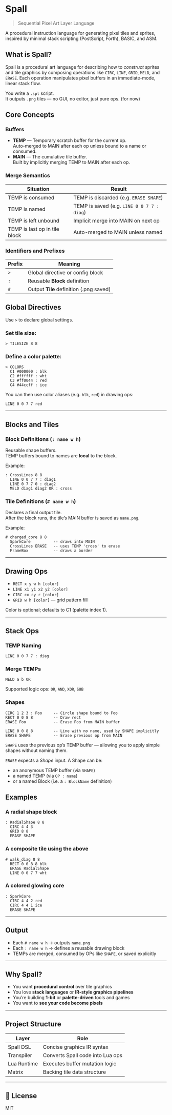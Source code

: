 # Spall 

> Sequential Pixel Art Layer Language

A procedural instruction language for generating pixel tiles and sprites, inspired by minimal stack scripting (PostScript, Forth), BASIC, and ASM.



## What is Spall?

Spall is a procedural art language for describing how to *construct* sprites and tile graphics by composing operations 
like `CIRC`, `LINE`, `GRID`, `MELD`, and `ERASE`. Each operation manipulates pixel buffers in an immediate-mode, linear stack flow.

You write a `.spl` script.  
It outputs `.png` tiles — no GUI, no editor, just pure ops. (for now)



## Core Concepts

### Buffers

- **TEMP** — Temporary scratch buffer for the current op.  
  Auto-merged to MAIN after each op unless bound to a name or consumed.
- **MAIN** — The cumulative tile buffer.  
  Built by implicitly merging TEMP to MAIN after each op.

### Merge Semantics

| Situation                     | Result                            |
|------------------------------|------------------------------------|
| TEMP is consumed              | TEMP is discarded (e.g. `ERASE SHAPE`) |
| TEMP is named                 | TEMP is saved (e.g. `LINE 0 0 7 7 : diag`) |
| TEMP is left unbound          | Implicit merge into MAIN on next op |
| TEMP is last op in tile block | Auto-merged to MAIN unless named |

### Identifiers and Prefixes

| Prefix | Meaning                             |
|--------|-------------------------------------|
| `>`    | Global directive or config block    |
| `:`    | Reusable **Block** definition           |
| `#`    | Output **Tile** definition (.png saved) |



## Global Directives

Use `>` to declare global settings.

### Set tile size:

```
> TILESIZE 8 8
```

### Define a color palette:

```
> COLORS
  C1 #000000 : blk
  C2 #ffffff : wht
  C3 #ff0044 : red
  C4 #44ccff : ice
```

You can then use color aliases (e.g. `blk`, `red`) in drawing ops:

```
LINE 0 0 7 7 red
```

---

## Blocks and Tiles

### Block Definitions (`: name w h`)

Reusable shape buffers.  
TEMP buffers bound to names are **local** to the block.

Example:
```
: CrossLines 8 8
  LINE 0 0 7 7 : diag1
  LINE 0 7 7 0 : diag2
  MELD diag1 diag2 OR : cross
```

### Tile Definitions (`# name w h`)

Declares a final output tile.  
After the block runs, the tile’s MAIN buffer is saved as `name.png`.

Example:
```
# charged_core 8 8
  SparkCore          -- draws into MAIN
  CrossLines ERASE   -- uses TEMP 'cross' to erase
  FrameBox           -- draws a border
```

---

## Drawing Ops

- `RECT x y w h [color]`
- `LINE x1 y1 x2 y2 [color]`
- `CIRC cx cy r [color]`
- `GRID w h [color]` — grid pattern fill

Color is optional; defaults to C1 (palette index 1).

---

## Stack Ops

### TEMP Naming

```
LINE 0 0 7 7 : diag
```

### Merge TEMPs

```
MELD a b OR
```

Supported logic ops: `OR`, `AND`, `XOR`, `SUB`


### Shapes
```
CIRC 1 2 3 : Foo     -- Circle shape bound to Foo
RECT 0 0 8 8         -- Draw rect
ERASE Foo            -- Erase Foo from MAIN buffer

LINE 0 0 8 8         -- Line with no name, used by SHAPE implicitly
ERASE SHAPE          -- Erase previous op from MAIN
```

`SHAPE` uses the previous op’s TEMP buffer — allowing you to apply simple shapes without naming them.

`ERASE` expects a *Shape* input. A Shape can be:
- an anonymous TEMP buffer (via `SHAPE`)
- a named TEMP (via `OP : name`)
- or a named Block (i.e. a `: BlockName` definition)




## Examples

### A radial shape block

```
: RadialShape 8 8
  CIRC 4 4 3
  GRID 8 8
  ERASE SHAPE
```

### A composite tile using the above

```
# walk_diag 8 8
  RECT 0 0 8 8 blk
  ERASE RadialShape
  LINE 0 0 7 7 wht
```

### A colored glowing core

```
: SparkCore
  CIRC 4 4 2 red
  CIRC 4 4 1 ice
  ERASE SHAPE
```

---

## Output

- Each `# name w h` → outputs `name.png`
- Each `: name w h` → defines a reusable drawing block
- TEMPs are merged, consumed by OPs like `SHAPE`, or saved explicitly

---

## Why Spall?

- You want **procedural control** over tile graphics
- You love **stack languages** or **IR-style graphics pipelines**
- You’re building **1-bit** or **palette-driven** tools and games
- You want to **see your code become pixels**

---

## Project Structure

| Layer        | Role                                 |
|--------------|--------------------------------------|
| Spall DSL    | Concise graphics IR syntax           |
| Transpiler   | Converts Spall code into Lua ops     |
| Lua Runtime  | Executes buffer mutation logic       |
| Matrix<int>  | Backing tile data structure          |

---

## 🧾 License

MIT

